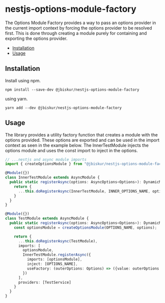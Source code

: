 # nestjs-options-module-factory

The Options Module Factory provides a way to pass an options provider in the current import context by forcing the options provider to be resolved first. This is done through creating a module purely for containing and exporting the options provider.

[TOC]: # "## Table of Contents"
- [Installation](#installation)
- [Usage](#usage)

## Installation
Install using npm.

```npm  
npm install --save-dev @jbiskur/nestjs-options-module-factory
```

using yarn.
```yarn  
yarn add --dev @jbiskur/nestjs-options-module-factory
```

## Usage

The library provides a utility factory function that creates a module with the options provided. These options are exported and can be used in the import context as seen in the example below. The InnerTestModule injects the options module and uses the const import to inject in the options.

```typescript
// ...nestjs and async module imports
import { createOptionsModule } from "@jbiskur/nestjs-options-module-factory";

@Module({})
class InnerTestModule extends AsyncModule {
  public static registerAsync(options: AsyncOptions<Options>): DynamicModule {
    return {
      ...this.doRegisterAsync(InnerTestModule, INNER_OPTIONS_NAME, options,[InnerTestService])
    }
  }
}

@Module({})
class TestModule extends AsyncModule {
  public static registerAsync(options: AsyncOptions<Options>): DynamicModule {
    const optionsModule = createOptionsModule(OPTIONS_NAME, options);

    return {
      ...this.doRegisterAsync(TestModule),
      imports: [
        optionsModule,
        InnerTestModule.registerAsync({
          imports: [optionsModule],
          inject: [OPTIONS_NAME],
          useFactory: (outerOptions: Options) => ({value: outerOptions.value})
        })
      ],
      providers: [TestService]
    }
  }
}
```
